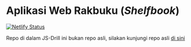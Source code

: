 # Aplikasi Web Rakbuku (*Shelfbook*)


[![Netlify Status](https://api.netlify.com/api/v1/badges/595c4ca8-63f6-4b0a-9877-bc8570df8e17/deploy-status)](https://app.netlify.com/sites/rakbuku-dicoding/deploys)


Repo di dalam JS-Drill ini bukan repo asli, silakan kunjungi repo asli [di sini](https://github.com/Milkywayrules/dicoding_fe_courses/tree/2-belajar_membuat_frontend_web_untuk_pemula)
